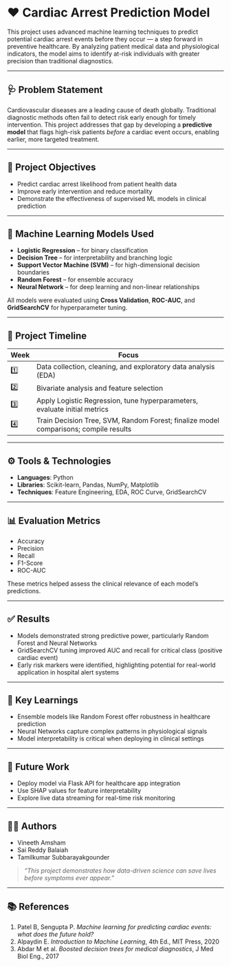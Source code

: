 # ❤️ Cardiac Arrest Prediction Model

This project uses advanced machine learning techniques to predict potential cardiac arrest events before they occur — a step forward in preventive healthcare. By analyzing patient medical data and physiological indicators, the model aims to identify at-risk individuals with greater precision than traditional diagnostics.

---

## 🩺 Problem Statement

Cardiovascular diseases are a leading cause of death globally. Traditional diagnostic methods often fail to detect risk early enough for timely intervention. This project addresses that gap by developing a **predictive model** that flags high-risk patients *before* a cardiac event occurs, enabling earlier, more targeted treatment.

---

## 🎯 Project Objectives

- Predict cardiac arrest likelihood from patient health data
- Improve early intervention and reduce mortality
- Demonstrate the effectiveness of supervised ML models in clinical prediction

---

## 🧠 Machine Learning Models Used

- **Logistic Regression** – for binary classification
- **Decision Tree** – for interpretability and branching logic
- **Support Vector Machine (SVM)** – for high-dimensional decision boundaries
- **Random Forest** – for ensemble accuracy
- **Neural Network** – for deep learning and non-linear relationships

All models were evaluated using **Cross Validation**, **ROC-AUC**, and **GridSearchCV** for hyperparameter tuning.

---

## 📁 Project Timeline

| Week | Focus |
|------|-------|
| 1️⃣ | Data collection, cleaning, and exploratory data analysis (EDA) |
| 2️⃣ | Bivariate analysis and feature selection |
| 3️⃣ | Apply Logistic Regression, tune hyperparameters, evaluate initial metrics |
| 4️⃣ | Train Decision Tree, SVM, Random Forest; finalize model comparisons; compile results |

---

## ⚙️ Tools & Technologies

- **Languages**: Python
- **Libraries**: Scikit-learn, Pandas, NumPy, Matplotlib
- **Techniques**: Feature Engineering, EDA, ROC Curve, GridSearchCV

---

## 📊 Evaluation Metrics

- Accuracy  
- Precision  
- Recall  
- F1-Score  
- ROC-AUC

These metrics helped assess the clinical relevance of each model’s predictions.

---

## ✅ Results

- Models demonstrated strong predictive power, particularly Random Forest and Neural Networks
- GridSearchCV tuning improved AUC and recall for critical class (positive cardiac event)
- Early risk markers were identified, highlighting potential for real-world application in hospital alert systems

---

## 🧠 Key Learnings

- Ensemble models like Random Forest offer robustness in healthcare prediction
- Neural Networks capture complex patterns in physiological signals
- Model interpretability is critical when deploying in clinical settings

---

## 📌 Future Work

- Deploy model via Flask API for healthcare app integration
- Use SHAP values for feature interpretability
- Explore live data streaming for real-time risk monitoring

---

## 👨‍⚕️ Authors

- Vineeth Amsham  
- Sai Reddy Balaiah  
- Tamilkumar Subbarayakgounder

> *“This project demonstrates how data-driven science can save lives before symptoms ever appear.”*

---

## 📚 References

1. Patel B, Sengupta P. *Machine learning for predicting cardiac events: what does the future hold?*  
2. Alpaydin E. *Introduction to Machine Learning*, 4th Ed., MIT Press, 2020  
3. Abdar M et al. *Boosted decision trees for medical diagnostics*, J Med Biol Eng., 2017  
